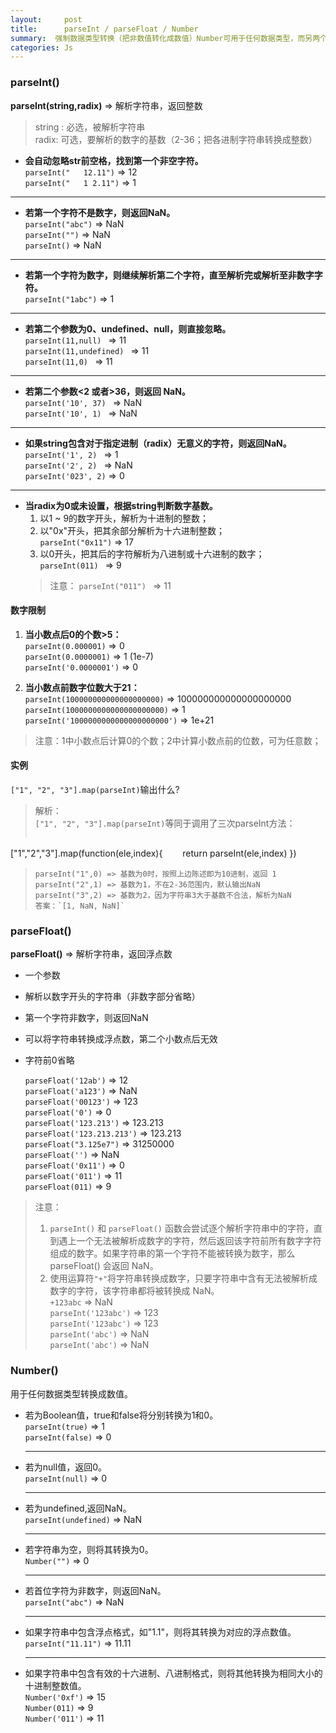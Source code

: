 ```yaml
---
layout:     post
title:      parseInt / parseFloat / Number
summary:  强制数据类型转换（把非数值转化成数值）Number可用于任何数据类型，而另两个函数则用于把字符串转换成数值。
categories: Js
---
```


### parseInt()
**parseInt(string,radix)** => 解析字符串，返回整数
> string : 必选，被解析字符串   
> radix: 可选，要解析的数字的基数（2-36；把各进制字符串转换成整数）

- **会自动忽略str前空格，找到第一个非空字符。**     
  `parseInt("   12.11")`  => 12   
  `parseInt("   1 2.11")` => 1    

***********************************  

- **若第一个字符不是数字，则返回NaN。**       
  `parseInt("abc")`  => NaN     
  `parseInt("")`  => NaN     
  `parseInt()`  => NaN     

***********************************  

- **若第一个字符为数字，则继续解析第二个字符，直至解析完或解析至非数字字符。**     
  `parseInt("1abc")`  => 1    

***********************************  

- **若第二个参数为0、undefined、null，则直接忽略。**     
  `parseInt(11,null) `  => 11       
  `parseInt(11,undefined) `  => 11            
  `parseInt(11,0) `  => 11    
   
*********************************** 

- **若第二个参数<2 或者>36，则返回 NaN。**     
  `parseInt('10', 37) `  => NaN     
  `parseInt('10', 1) `  => NaN 
   
*********************************** 
  
- **如果string包含对于指定进制（radix）无意义的字符，则返回NaN。**     
  `parseInt('1', 2) `  => 1     
  `parseInt('2', 2) `  => NaN     
  `parseInt('023', 2)`  => 0     
    
*********************************** 
 
- **当radix为0或未设置，根据string判断数字基数。**
  1. 以1 ~ 9的数字开头，解析为十进制的整数；    
  2. 以"0x"开头，把其余部分解析为十六进制整数；    
      `parseInt("0x11")`  => 17
  3. 以0开头，把其后的字符解析为八进制或十六进制的数字；    
      `parseInt(011) `  => 9      
  > 注意： `parseInt("011") `  => 11     

#### 数字限制    

1. **当小数点后0的个数>5：**    
    `parseInt(0.000001)`  => 0      
    `parseInt(0.0000001)` => 1  (1e-7)        
    `parseInt('0.0000001')` => 0  

2. **当小数点前数字位数大于21：**   
    `parseInt(100000000000000000000)`   => 100000000000000000000      
    `parseInt(1000000000000000000000)`  => 1    
    `parseInt('1000000000000000000000')` => 1e+21       

> 注意：1中小数点后计算0的个数；2中计算小数点前的位数，可为任意数；


#### 实例

`["1", "2", "3"].map(parseInt)`输出什么?

> 解析：  
> `["1", "2", "3"].map(parseInt)`等同于调用了三次parseInt方法： 
> ```javascript
["1","2","3"].map(function(ele,index){
　　return parseInt(ele,index)
})
> ```
> parseInt("1",0) => 基数为0时，按照上边陈述即为10进制，返回 1   
> parseInt("2",1) => 基数为1，不在2-36范围内，默认输出NaN   
> parseInt("3",2) => 基数为2，因为字符串3大于基数不合法，解析为NaN    
> 答案：`[1, NaN, NaN]` 

### parseFloat()

**parseFloat()**  => 解析字符串，返回浮点数 
- 一个参数  
- 解析以数字开头的字符串（非数字部分省略）
- 第一个字符非数字，则返回NaN
- 可以将字符串转换成浮点数，第二个小数点后无效     
- 字符前0省略

  `parseFloat('12ab')` => 12    
  `parseFloat('a123')` => NaN    
  `parseFloat('00123')` => 123    
  `parseFloat('0')` => 0    
  `parseFloat('123.213')` => 123.213    
  `parseFloat('123.213.213')` => 123.213    
  `parseFloat("3.125e7")` => 31250000    
  `parseFloat('')` => NaN    
  `parseFloat('0x11')` => 0   
  `parseFloat('011')` => 11  
  `parseFloat(011)` => 9 


> 注意：    
> 1. `parseInt()` 和 `parseFloat()` 函数会尝试逐个解析字符串中的字符，直到遇上一个无法被解析成数字的字符，然后返回该字符前所有数字字符组成的数字。如果字符串的第一个字符不能被转换为数字，那么 parseFloat() 会返回 NaN。    
> 2. 使用运算符`"+"`将字符串转换成数字，只要字符串中含有无法被解析成数字的字符，该字符串都将被转换成 NaN。  
  `+123abc` => NaN   
  `parseInt('123abc')` => 123  
  `parseInt('123abc')` => 123  
  `parseInt('abc')` => NaN  
  `parseInt('abc')` => NaN 


### Number()  

用于任何数据类型转换成数值。

- 若为Boolean值，true和false将分别转换为1和0。     
  `parseInt(true)` => 1           
  `parseInt(false)` => 0   

  **********************

- 若为null值，返回0。    
`parseInt(null)` => 0  

  **********************
  
- 若为undefined,返回NaN。      
`parseInt(undefined)` => NaN 

  **********************
  
- 若字符串为空，则将其转换为0。         
 `Number("")` => 0 
 
  **********************
  
- 若首位字符为非数字，则返回NaN。     
 `parseInt("abc")` => NaN 
 
  **********************
  
- 如果字符串中包含浮点格式，如"1.1"，则将其转换为对应的浮点数值。    
 `parseInt("11.11")` => 11.11 

  **********************
  
- 如果字符串中包含有效的十六进制、八进制格式，则将其他转换为相同大小的十进制整数值。    
  `Number('0xf')` => 15    
  `Number(011)` => 9     
  `Number('011')` => 11      
 
 




















